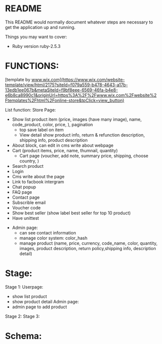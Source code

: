 # README

This README would normally document whatever steps are necessary to get the
application up and running.

Things you may want to cover:

* Ruby version
ruby-2.5.3

# FUNCTIONS:
[template by www.wix.com](https://www.wix.com/website-template/view/html/2175?siteId=f079a559-b478-4643-a17b-13edb1ee067b&metaSiteId=f9bf8eee-6569-46fa-b4e8-e6b8ca8990c1&originUrl=https%3A%2F%2Fwww.wix.com%2Fwebsite%2Ftemplates%2Fhtml%2Fonline-store&tpClick=view_button)

List function:
Store Page:
  * Show list product item (price, images (have many image), name, code_product, color, price, ), pagination
    * top save label on item
    * View detail show product info, return & refunction description, shipping info, product description
  * About block, can edit in cms write about webpage
  * Cart (product items, price, name, thumnail, quantity)
    * Cart page (voucher, add note, summary price, shipping, choose country, )
  * Search product
  * Login
  * Cms write about the page
  * Link to facbook intergram
  * Chat popup
  * FAQ page
  * Contact page
  * Subscrible email
  * Voucher code
  * Show best seller (show label best seller for top 10 product)
  * Have unittest
- Admin page:
  * can see contact information
  * manage color system:
    color_hash
  * manage product
    (name, price, currency, code_name, color, quantity, images, product description, return policy,shipping info, description detail)
# Stage:
Stage 1:
Userpage:
+ show list product
+ show product detail
Admin page:
+ admin page to add product

Stage 2:
Stage 3:


# Schema:
